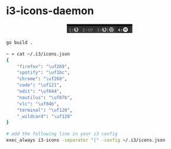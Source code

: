 # i3-icons-daemon

<p align="center">
   <img src="assets/i3-icons.png" alt="i3"/>
</p>

```sh
go build .
```

```sh
~ » cat ~/.i3/icons.json
{
    "firefox": "\uf269",
    "spotify": "\uf1bc",
    "chrome": "\uf268",
    "code": "\uf121",
    "edit": "\uf044",
    "nautilus": "\uf07b",
    "vlc": "\uf04b",
    "terminal": "\uf120",
    "_wildcard": "\uf128"
}
```

```sh
# add the following line in your i3 config
exec_always i3-icons -separator "|" -config ~/.i3/icons.json
```
